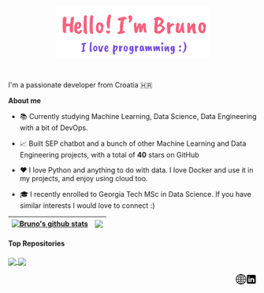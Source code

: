 <p align="center">
  <a href="https://bruno-m-portfolio.vercel.app/">
    <img width="312" height="103" alt="Hello, I'm Bruno. I love programming!" src="./assets/gh-readme-header.png" />
  </a>
</p>

<br />

I'm a passionate developer from Croatia 🇭🇷

**About me**

- 📚 Currently studying Machine Learning, Data Science, Data Engineering with a bit of DevOps.

- 📈 Built SEP chatbot and a bunch of other Machine Learning and Data Engineering projects, with a total of **40** stars on GitHub

- ❤️ I love Python and anything to do with data. I love Docker and use it in my projects, and enjoy using cloud too.

- 🎓 I recently enrolled to Georgia Tech MSc in Data Science. If you have similar interests I would love to connect :) 

| <a href="https://github.com/anuraghazra/github-readme-stats"><img align="center" src="https://github-readme-stats.vercel.app/api?username=MortalWombat-repo&show_icons=true&include_all_commits=true&theme=buefy&hide_border=true" alt="Bruno's github stats" /></a> | <a href="https://github.com/anuraghazra/github-readme-stats"><img align="center" src="https://github-readme-stats.vercel.app/api/top-langs/?username=MortalWombat-repo&layout=compact&theme=buefy&hide_border=true" /></a> |
| ------------- | ------------- |

#### Top Repositories

<a href="https://github.com/MortalWombat-repo/Stanford-Encyclopedia-of-Philosophy-chatbot">
  <img align="center" src="https://github-readme-stats.vercel.app/api/pin/?username=MortalWombat-repo&repo=Stanford-Encyclopedia-of-Philosophy-chatbot&theme=buefy" />
</a>
<a href="https://github.com/MortalWombat-repo/Fetal-Health-Classification">
  <img align="center" src="https://github-readme-stats.vercel.app/api/pin/?username=MortalWombat-repo&repo=Fetal-Health-Classification&theme=buefy" />
</a>

<br />
<br />

<a href="https://www.linkedin.com/in/bruno-m-1141262b3/">
  <img align="right" alt="linkedin | LinkedIn" width="21px" src="https://github.com/MortalWombat-repo/MortalWombat-repo/blob/main/assets/linkedin.png" />
</a>
<a href="https://bruno-m-portfolio.vercel.app/">
  <img align="right" alt="website | Website" width="21px" src="https://github.com/MortalWombat-repo/MortalWombat-repo/blob/main/assets/Globe_icon.svg-removebg-preview.png" />
</a>

